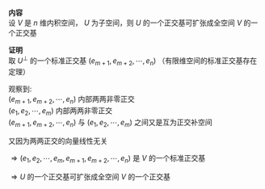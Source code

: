 **内容**    
设 $V$ 是 $n$ 维内积空间， $U$ 为子空间，则 $U$ 的一个正交基可扩张成全空间 $V$ 的一个正交基    
    
**证明**    
取 $U^{\perp}$ 的一个标准正交基 $(e_{m+1},e_{m+2},\cdots,e_n)$ （有限维空间的标准正交基存在定理）    
    
观察到:     
 $(e_{m+1},e_{m+2},\cdots,e_n)$ 内部两两非零正交    
 $(e_1,e_2,\cdots,e_m)$ 内部两两非零正交    
 $(e_{m+1},e_{m+2},\cdots,e_n)$ 与 $(e_1,e_2,\cdots,e_m)$ 之间又是互为正交补空间    
    
又因为两两正交的向量线性无关    
    
 $\Rightarrow(e_1,e_2,\cdots,e_m,e_{m+1},e_{m+2},\cdots,e_n)$ 是 $V$ 的一个标准正交基    
    
 $\Rightarrow U$ 的一个正交基可扩张成全空间 $V$ 的一个正交基    
